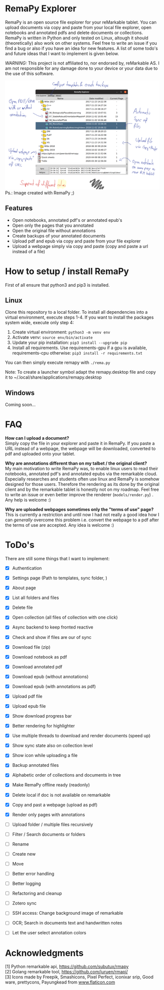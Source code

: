 # RemaPy Explorer

RemaPy is an open source file explorer for your reMarkable tablet. You can upload documents via copy and paste from your local file explorer, open notebooks and annotated pdfs and delete documents or collections. RemaPy is written in Python and only tested on Linux,
altough it should (theoretically) also work on other systems. Feel free to 
write an issue if you find a bug or also if you have an idea for new features. 
A list of some todo's and future ideas that I want to implement is given below.

*WARNING:* This project is not affiliated to, nor endorsed by, reMarkable AS. 
I am not responsible for any damage done to your device or your data 
due to the use of this software.

<img src="doc/explorer.png" />
Ps.: Image created with RemaPy ;)

## Features
 - Open notebooks, annotated pdf's or annotated epub's
 - Open only the pages that you annotated
 - Open the original file without annotations
 - Create backups of your annotated documents
 - Upload pdf and epub via copy and paste from your file explorer
 - Upload a webpage simply via copy and paste (copy and paste a url instead of a file)


# How to setup / install RemaPy
First of all ensure that python3 and pip3 is installed.

## Linux
Clone this repository to a local folder. To install all 
dependencies into a virtual environment, execute steps 1-4. 
If you want to install the packages system wide, execute only step 4:
1. Create virtual environment: ```python3 -m venv env```
2. Activate venv: ```source env/bin/activate```
3. Update your pip installation: ```pip3 install --upgrade pip```
4. Install all requirements. Use requirements-gpu if a gpu is available, requirements-cpu otherwise: ```pip3 install -r requirements.txt```

You can then simply execute remapy with ```./rema.py```

Note: To create a launcher symbol adapt the remapy.desktop file and copy it 
to ~/.local/share/applications/remapy.desktop


## Windows
Coming soon...



# FAQ
**How can I upload a document?**<br />
Simply copy the file in your explorer and paste it in RemaPy. If you 
paste a URL instead of a webpage, the webpage will be downloaded, converted
to pdf and uploaded onto your tablet. <br />

**Why are annotations different than on my talbet / the original client?**<br />
My main motivation to write RemaPy was, to enable linux users to read their 
notebooks, annotated pdf's and annotated epubs via the remarkable cloud. 
Especially researches and students often use linux and RemaPy is somehow designed
for those users. Therefore the rendering as its done by the original 
client and by the remarkable tablet is honestly not on my roadmap. 
Feel free to write an issue or even better improve the renderer (```models/render.py```) 
. Any help is welcome :) <br />

**Why are uploaded webpages sometimes only the "terms of use" page?** <br />
This is currently a restriction and until now I had not really a good idea 
how I can *generally* overcome this problem i.e. convert the webpage to 
a pdf after the terms of use are accepted. Any idea is welcome :) <br />



# ToDo's
There are still some things that I want to implement:

 - [x] Authentication
 - [x] Settings page (Path to templates, sync folder, )
 - [x] About page
 - [x] List all folders and files
 - [x] Delete file
 - [x] Open collection (all files of collection with one click)
 - [x] Async backend to keep fronted reactive
 - [x] Check and show if files are our of sync
 - [x] Download file (zip)
 - [x] Download notebook as pdf
 - [x] Download annotated pdf
 - [x] Download epub (without annotations)
 - [x] Download epub (with annotations as pdf)
 - [x] Upload pdf file
 - [x] Upload epub file
 - [x] Show download progress bar
 - [x] Better rendering for highlighter
 - [x] Use multiple threads to download and render documents (speed up)
 - [x] Show sync state also on collection level
 - [x] Show icon while uploading a file
 - [x] Backup annotated files
 - [x] Alphabetic order of collections and documents in tree
 - [x] Make RemaPy offline ready (readonly)
 - [x] Delete local if doc is not available on remarkable 
 - [x] Copy and past a webpage (upload as pdf)
 - [x] Render only pages with annotations
 - [ ] Upload folder / multiple files recursively
 - [ ] Filter / Search documents or folders
 - [ ] Rename
 - [ ] Create new
 - [ ] Move
 - [ ] Better error handling
 - [ ] Better logging
 - [ ] Refactoring and cleanup
 - [ ] Zotero sync
 - [ ] SSH access: Change background image of remarkable
 - [ ] OCR; Search in documents text and handwritten notes
 - [ ] Let the user select annotation colors


# Acknowledgments
[1] Python remarkable api, https://github.com/subutux/rmapy <br />
[2] Golang remarkable tool, https://github.com/juruen/rmapi/ <br />
[3] Icons made by Freepik, Smashicons, Pixel Perfect, iconixar  srip, 
Good ware, prettycons, Payungkead from www.flaticon.com <br />